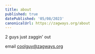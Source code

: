 ```yaml
---
title: about
published: true
datePublished: '05/08/2023'
canonicalUrl: https://zagways.org/about
---
```


2 guys just zaggin' out

email [coolguy@zagways.org](mailto:coolguy@zagways.org)